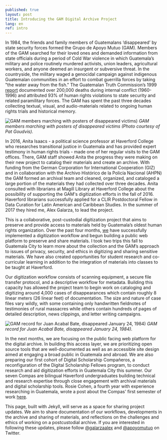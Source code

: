 ```yaml
---
published: true
layout: post
title: Introducing the GAM Digital Archive Project
lang: en
ref: intro
---
```

In 1984, the friends and family members of Guatemalans ‘disappeared’ by state security forces formed the Grupo de Apoyo Mutuo (GAM). Members of the GAM searched for their loved ones and demanded information from state officials during a period of Cold War violence in which Guatemala’s military and police routinely murdered activists, union leaders, agricultural workers, and anyone deemed an insurgent or subversive threat. In the countryside, the military waged a genocidal campaign against indigenous Guatemalan communities in an effort to combat guerrilla forces by taking "the water away from the fish." The Guatemalan Truth Commission’s 1999 [report](https://www.usip.org/publications/1997/02/truth-commission-guatemala) documented over 200,000 deaths during internal conflict (1960-1996) and attributed 93% of human rights violations to state security and related paramilitary forces. The GAM has spent the past three decades collecting textual, visual, and audio-materials related to ongoing human rights trials and historical memory.

![GAM members marching with posters of disappeared victims)]({{site.baseurl}}/images/marcha.jpg)
_GAM members marching with posters of disappeared victims (Photo courtesy of Pat Goudvis)._

In 2016, Anita Isaacs - a political science professor at Haverford College who researches transitional justice in Guatemala and has provided expert testimony in human rights trials - made one of her regular visits to the GAM offices. There, GAM staff showed Anita the progress they were making on their new project to catalog their materials and create an archive. With funding from the German Corporation for International Cooperation (GIZ) and in collaboration with the Archivo Histórico de la Policía Nacional (AHPN) the GAM formed an archival team and cleaned, organized, and cataloged a large portion of the materials they had collected over three decades. Anita consulted with librarians at Magill Library at Haverford College about the possibility of supporting the GAM's digitization efforts in the fall of 2016. Haverford librarians successfully applied for a CLIR Postdoctoral Fellow in Data Curation for Latin American and Caribbean Studies. In the summer of 2017 they hired me, Alex Galarza, to lead the project.

This is a collaborative, post-custodial digitization project that aims to preserve and provide access to materials held by Guatemala’s oldest human rights organization. Over the past four months, [we](http://ds.haverford.edu/gam-archive/people/) have successfully implemented a digitization workflow and begun building a public web platform to preserve and share materials. I took two trips this fall to Guatemala City to learn more about the collection and the GAM’s approach to issues of privacy, security, and ethics in digitizing and sharing sensitive materials. We have also created opportunities for student research and co-curricular learning in addition to the integration of materials into classes to be taught at Haverford.

Our digitization workflow consists of scanning equipment, a secure file transfer protocol, and a descriptive workflow for metadata. Building this capacity has allowed the project team to begin work on cataloging and digitizing around 4,000 cases of disappearances which contain roughly 8 linear meters (26 linear feet) of documentation. The size and nature of case files vary wildly, with some containing only handwritten fieldnotes of testimonies of rural massacres while others contain hundreds of pages of detailed description, news clippings, and letter writing campaigns.

![GAM record for Juan Acabal Bate, disappeared January 24, 1984)]({{site.baseurl}}/images/bate.jpg)
_GAM record for Juan Acabal Bate, disappeared January 24, 1984)._

In the next months, we are focusing on the public facing web platform for the digital archive. In building this access layer, we are prioritizing open source tools that are well-documented as well as an accessible site design aimed at engaging a broad public in Guatemala and abroad. We are also preparing our first cohort of Digital Scholarship Compañeros, a reconfiguration of the Digital Scholarship Fellows program, to conduct research and aid digitization efforts in Guatemala City this summer. Our seven Compas are bilingual Haverford undergraduates building technical and research expertise through close engagement with archival materials and digital scholarship tools. Rosie Cohen, a fourth year with experience researching in Guatemala, wrote a post about the Compas' first semester of work [here](http://ds.haverford.edu/gam-archive/2017/12/12/first-semester/).

This page, built with Jekyll, will serve as a space for sharing project updates. We aim to share documentation of our workflows, developments in the archive and sharing of materials, and reflections on the challenges and ethics of working on a postcustodial archive. If you are interested in following these updates, please follow [@galarzaalex](https://twitter.com/galarzaalex) and [@apoyomutuo](http://twitter.com/apoyomutuo) on Twitter.